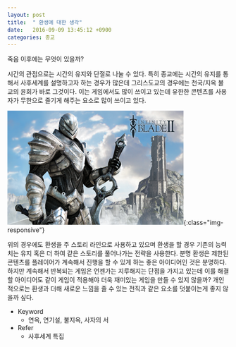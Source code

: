 ```yaml
---
layout: post
title:  " 환생에 대한 생각"
date:   2016-09-09 13:45:12 +0900
categories: 종교
---
```

죽음 이후에는 무엇이 있을까?

시간의 관점으로는 시간의 유지와 단절로 나눌 수 있다.
특히 종교에는 시간의 유지를 통해서 사후세계를 설명하고자 하는 경우가 많은데 그리스도교의 경우에는 천국/지옥 불교의 윤회가 바로 그것이다.
이는 게임에서도 많이 쓰이고 있는데 유한한 콘텐츠를 사용자가 무한으로 즐기게 해주는 요소로 많이 쓰이고 있다.

![인피니티 블레드 3](/images/infinity.png){:class="img-responsive"}

위의 경우에도 환생을 주 스토리 라인으로 사용하고 있으며 환생을 할 경우 기존의 능력치는 유지 혹은 더 하여 같은 스토리를 풀어나가는 전략을 사용한다.
분명 환생은 제한된 콘텐츠를 플레이어가 계속해서 진행을 할 수 있게 하는 좋은 아이디어인 것은 분명하다.
하지만 계속해서 반복되는 게임은 언젠가는 지루해지는 단점을 가지고 있는데 이를 해결할 아이디어도 같이 게임이 적용해야 더욱 재미있는 게임을 만들 수 있지 않을까?
개인적으로는 환생과 더해 새로운 느낌을 줄 수 있는 전직과 같은 요소를 덧붙이는게 좋지 않을까 싶다.

- Keyword
  - 연옥, 연기설, 불지옥, 사자의 서
- Refer
  - 사후세계 특집

